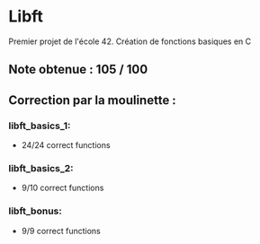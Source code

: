 # Libft
Premier projet de l'école 42. Création de fonctions basiques en C

## Note obtenue : 105 / 100

## Correction par la moulinette :

### libft_basics_1:
- 24/24 correct functions
### libft_basics_2:
- 9/10 correct functions
### libft_bonus:
- 9/9 correct functions
